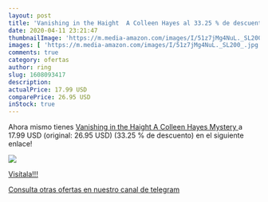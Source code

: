 ```yaml
---
layout: post
title: 'Vanishing in the Haight  A Colleen Hayes al 33.25 % de descuento'
date: 2020-04-11 23:21:47
thumbnailImage: 'https://m.media-amazon.com/images/I/51z7jMg4NuL._SL200_.jpg'
images: [ 'https://m.media-amazon.com/images/I/51z7jMg4NuL._SL200_.jpg' ]
comments: true
category: ofertas
author: ring
slug: 1608093417
description:
actualPrice: 17.99 USD
comparePrice: 26.95 USD
inStock: true
---
```


Ahora mismo tienes [Vanishing in the Haight  A Colleen Hayes Mystery ](https://www.amazon.com/dp/1608093417/?tag=redken08-20) a 17.99 USD (original: 26.95 USD) (33.25 %  de descuento) en el siguiente enlace!

[![](https://m.media-amazon.com/images/I/51z7jMg4NuL._SL200_.jpg)](https://www.amazon.com/dp/1608093417/?tag=redken08-20)

[Visítala!!!](https://www.amazon.com/dp/1608093417/?tag=redken08-20)

[Consulta otras ofertas en nuestro canal de telegram](https://t.me/s/ofertas25)
